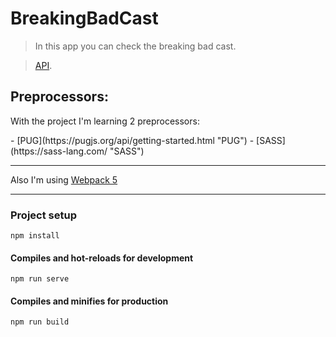 BreakingBadCast
=================

> In this app you can check the breaking bad cast.

> [API](https://breakingbadapi.com/).

Preprocessors:
-----
<p>With the project I'm learning 2 preprocessors:</p>
- [PUG](https://pugjs.org/api/getting-started.html "PUG")
- [SASS](https://sass-lang.com/ "SASS")

-----
Also  I'm using [Webpack 5](https://webpack.js.org/ "webpack")
____

### Project setup
```
npm install
```

#### Compiles and hot-reloads for development
```
npm run serve
```

#### Compiles and minifies for production
```
npm run build
```
